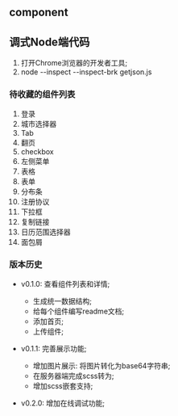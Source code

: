 ## component


## 调式Node端代码
1. 打开Chrome浏览器的开发者工具;
2. node --inspect --inspect-brk getjson.js

### 待收藏的组件列表
1. 登录
2. 城市选择器
3. Tab
4. 翻页
5. checkbox
6. 左侧菜单
7. 表格
8. 表单
10. 分布条
11. 注册协议
12. 下拉框
13. 复制链接
14. 日历范围选择器
15. 面包屑

### 版本历史
* v0.1.0: 查看组件列表和详情;
    * 生成统一数据结构;
    * 给每个组件编写readme文档;    
    * 添加首页;
    * 上传组件;
    
* v0.1.1: 完善展示功能;    
    * 增加图片展示: 将图片转化为base64字符串;
    * 在服务器端完成scss转为;
    * 增加scss嵌套支持;
    
* v0.2.0: 增加在线调试功能;